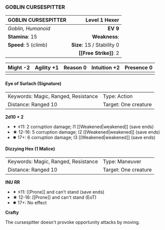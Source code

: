 ### GOBLIN CURSESPITTER

| GOBLIN CURSESPITTER  |          **Level 1 Hexer** |
| :------------------- | -------------------------: |
| *Goblin, Humanoid*   |                   **EV 9** |
| **Stamina**: 15      |              **Weakness**: |
| **Speed**: 5 (climb) | **Size**: 1S / Stability 0 |
|                      |     **[[Free Strike]]**: 2 |

| **Might** -2 | **Agility** +1 | **Reason** 0 | **Intuition** +2 | **Presence** 0 |
| ------------ | -------------- | ------------ | ---------------- | -------------- |
|              |                |              |                  |                |

#### Eye of Surlach (Signature)

|                                     |                      |
| :---------------------------------- | :------------------- |
| Keywords: Magic, Ranged, Resistance | Type: Action         |
| Distance: Ranged 10                 | Target: One creature |

**2d10 + 2**

- ✦ ≤11: 2 corruption damage; I1 [[Weakened|weakened]] (save ends)
- ★ 12-16: 5 corruption damage; I2 [[Weakened|weakened]] (save ends)
- ✸ 17+: 6 corruption damage; I3 [[Weakened|weakened]] (save ends)

#### Dizzying Hex (1 Malice)

|                                     |                      |
| :---------------------------------- | :------------------- |
| Keywords: Magic, Ranged, Resistance | Type: Maneuver       |
| Distance: Ranged 10                 | Target: One creature |

**INU RR**

- ✦ ≤11: [[Prone]] and can't stand (save ends)
- ★ 12-16: [[Prone]] and can't stand (EoT)
- ✸ 17+: No effect

**Crafty**

The cursespitter doesn't provoke opportunity attacks by moving.
